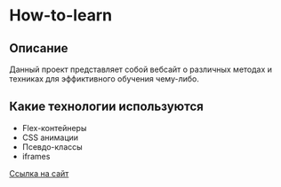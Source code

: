 # How-to-learn

## Описание
Данный проект представляет собой вебсайт о различных методах и техниках для эффиктивного обучения чему-либо.

## Какие технологии используются
* Flex-контейнеры
* CSS анимации
* Псевдо-классы
* iframes

[Ссылка на сайт](https://dgash2201.github.io/how-to-learn)